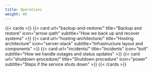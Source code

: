 ```yaml
---
title: Operations
weight: 40
---
```

{{< cards >}}
  {{< card url="backup-and-restore/" title="Backup and restore" icon="arrow-path" subtitle="How we back up and recover systems" >}}
  {{< card url="hosting-architecture/" title="Hosting architecture" icon="server-stack" subtitle="Infrastructure layout and components" >}}
  {{< card url="incidents/" title="Incidents" icon="bolt" subtitle="How we handle outages and status updates" >}}
  {{< card url="shutdown-procedure/" title="Shutdown procedure" icon="power" subtitle="Steps if the service shuts down" >}}
{{< /cards >}}
